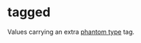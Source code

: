 tagged
======

Values carrying an extra [phantom type](http://www.haskell.org/haskellwiki/Phantom_type) tag.
